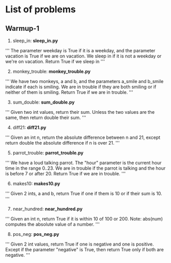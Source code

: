 # List of problems # 

## Warmup-1

1. sleep_in: **sleep_in.py**

''' The parameter weekday is True if it is a weekday, and the parameter vacation is True if we are on vacation. We sleep in if it is not a weekday or we're on vacation. Return True if we sleep in '''


2. monkey_trouble: **monkey_trouble.py**

''' We have two monkeys, a and b, and the parameters a_smile and b_smile indicate if each is smiling. We are in trouble if they are both smiling or if neither of them is smiling. Return True if we are in trouble. '''


3. sum_double: **sum_double.py**

''' Given two int values, return their sum. Unless the two values are the same, then return double their sum. '''


4. diff21: **diff21.py**

''' Given an int n, return the absolute difference between n and 21, except return double the absolute difference if n is over 21. '''


5. parrot_trouble: **parrot_trouble.py**

''' We have a loud talking parrot. The "hour" parameter is the current hour time in the range 0..23. We are in trouble if the parrot is talking and the hour is before 7 or after 20. Return True if we are in trouble. '''


6. makes10: **makes10.py**

''' 
Given 2 ints, a and b, return True if one if them is 10 or if their sum is 10. '''


7. near_hundred: **near_hundred.py**

''' 
Given an int n, return True if it is within 10 of 100 or 200. Note: abs(num) computes the absolute value of a number. '''


8. pos_neg: **pos_neg.py**

''' 
Given 2 int values, return True if one is negative and one is positive. Except if the parameter "negative" is True, then return True only if both are negative. '''